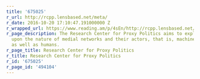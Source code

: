 ```yaml
---
title: '675025'
r_url: http://rcpp.lensbased.net/meta/
r_date: 2016-10-20 17:10:47.191000000 Z
r_wrapped_url: https://www.reading.am/p/4sEn/http://rcpp.lensbased.net/meta/
r_page_description: The Research Center for Proxy Politics aims to explore and reflect
  upon the nature of medial networks and their actors, that is, machines and things
  as well as humans.
r_page_title: Research Center for Proxy Politics
r_title: Research Center for Proxy Politics
r_id: '675025'
r_page_id: '494104'
---
```



